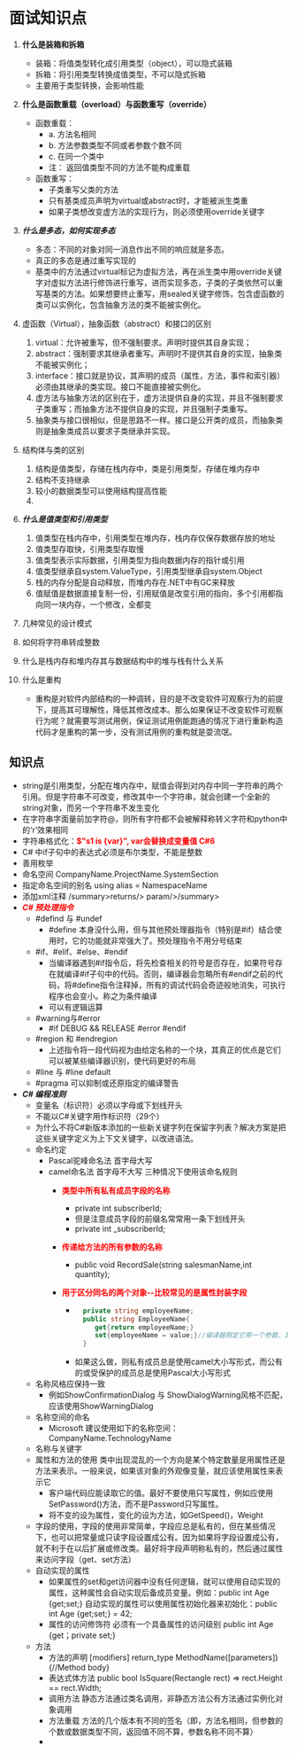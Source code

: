 # 面试知识点

1. **什么是装箱和拆箱**
   + 装箱：将值类型转化成引用类型（object），可以隐式装箱
   + 拆箱：将引用类型转换成值类型，不可以隐式拆箱
   + 主要用于类型转换，会影响性能
2. **什么是函数重载（overload）与函数重写（override）**
   + 函数重载：
     + a. 方法名相同
     + b. 方法参数类型不同或者参数个数不同
     + c. 在同一个类中
     + 注： 返回值类型不同的方法不能构成重载
   + 函数重写：
     + 子类重写父类的方法
     + 只有基类成员声明为virtual或abstract时，才能被派生类重
     + 如果子类想改变虚方法的实现行为，则必须使用override关键字
3. ***什么是多态，如何实现多态***
   + 多态：不同的对象对同一消息作出不同的响应就是多态。
   + 真正的多态是通过重写实现的
   + 基类中的方法通过virtual标记为虚拟方法，再在派生类中用override关键字对虚拟方法进行修饰进行重写，进而实现多态，子类的子类依然可以重写基类的方法。如果想要终止重写，用sealed关键字修饰，包含虚函数的类可以实例化，包含抽象方法的类不能被实例化。

4. 虚函数（Virtual），抽象函数（abstract）和接口的区别
   1. virtual：允许被重写，但不强制要求。声明时提供其自身实现；
   2. abstract：强制要求其继承者重写。声明时不提供其自身的实现，抽象类不能被实例化；
   3. interface：接口就是协议，其声明的成员（属性，方法，事件和索引器）必须由其继承的类实现。接口不能直接被实例化。
   4. 虚方法与抽象方法的区别在于，虚方法提供自身的实现，并且不强制要求子类重写；而抽象方法不提供自身的实现，并且强制子类重写。
   5. 抽象类与接口很相似，但是思路不一样。接口是公开类的成员，而抽象类则是抽象类成员以要求子类继承并实现。
5. 结构体与类的区别
   1. 结构是值类型，存储在栈内存中，类是引用类型，存储在堆内存中
   2. 结构不支持继承
   3. 较小的数据类型可以使用结构提高性能
   4. 
6. ***什么是值类型和引用类型***
   1. 值类型在栈内存中，引用类型在堆内存，栈内存仅保存数据存放的地址
   2. 值类型存取快，引用类型存取慢
   3. 值类型表示实际数据，引用类型为指向数据内存的指针或引用
   4. 值类型继承自system.ValueType，引用类型继承自system.Object
   5. 栈的内存分配是自动释放，而堆内存在.NET中有GC来释放
   6. 值赋值是数据直接复制一份，引用赋值是改变引用的指向，多个引用都指向同一块内存，一个修改，全都变
7. 几种常见的设计模式
8. 如何将字符串转成整数
9.  什么是栈内存和堆内存其与数据结构中的堆与栈有什么关系
10. 什么是重构
    + 重构是对软件内部结构的一种调转，目的是不改变软件可观察行为的前提下，提高其可理解性，降低其修改成本。那么如果保证不改变软件可观察行为呢？就需要写测试用例，保证测试用例能跑通的情况下进行重新构造代码才是重构的第一步，没有测试用例的重构就是耍流氓。

## 知识点

+ string是引用类型，分配在堆内存中，赋值会得到对内存中同一字符串的两个引用。但是字符串不可改变，修改其中一个字符串，就会创建一个全新的string对象，而另一个字符串不发生变化
+ 在字符串字面量前加字符@，则所有字符都不会被解释称转义字符和python中的‘r’效果相同
+ 字符串格式化：<font color=red>**$"s1 is {var}", var会替换成变量值 C#6** </font>
+ C# 中if子句中的表达式必须是布尔类型，不能是整数
+ 善用枚举
+ 命名空间 CompanyName.ProjectName.SystemSection
+ 指定命名空间的别名 using alias = NamespaceName
+ 添加xml注释 /summary>returns/> param/>/summary>
+ <font color=red>***C# 预处理指令***</font>
  + #defind 与 #undef
    + #define 本身没什么用，但与其他预处理器指令（特别是#if）结合使用时，它的功能就非常强大了。预处理指令不用分号结束
  + #if、#elif、#else、#endif
    + 当编译器遇到#if指令后，将先检查相关的符号是否存在，如果符号存在就编译#if子句中的代码。否则，编译器会忽略所有#endif之前的代码，将#define指令注释掉，所有的调试代码会奇迹般地消失，可执行程序也会变小。称之为条件编译
    + 可以有逻辑运算
  + #warning与#error
    + #if DEBUG && RELEASE #error #endif
  + #region 和 #endregion
    + 上述指令将一段代码视为由给定名称的一个块，其真正的优点是它们可以被某些编译器识别，使代码更好的布局
  + #line 与 #line default
  + #pragma 可以抑制或还原指定的编译警告
+ ***C# 编程准则***
  + 变量名（标识符）必须以字母或下划线开头
  + 不能以C#关键字用作标识符（29个）
  + 为什么不将C#新版本添加的一些新关键字列在保留字列表？解决方案是把这些关键字定义为上下文关键字，以改进语法。
  + 命名约定
    + Pascal驼峰命名法 首字母大写
    + camel命名法 首字母不大写 三种情况下使用该命名规则
      + <font color=red>**类型中所有私有成员字段的名称**</font> 
        + private int subscriberId;
        + 但是注意成员字段的前缀名常常用一条下划线开头
        + private int _subscriberId;
      + <font color=red>**传递给方法的所有参数的名称**</font>
        + public void RecordSale(string salesmanName,int quantity);
      + <font color=red>**用于区分同名的两个对象--比较常见的是属性封装字段**</font>

        + ```csharp
            private string employeeName;
            public string EmployeeName{
               get{return employeeName;}
               set{employeeName = value;}//编译器假定它带一个参数，其类型也与属性相同，并表示为value
            }
            ```
         + 如果这么做，则私有成员总是使用camel大小写形式，而公有的或受保护的成员总是使用Pascal大小写形式
  + 名称风格应保持一致 
    + 例如ShowConfirmationDialog 与 ShowDialogWarning风格不匹配，应该使用ShowWarningDialog
  + 名称空间的命名 
    + Microsoft 建议使用如下的名称空间：CompanyName.TechnologyName
  + 名称与关键字
  + 属性和方法的使用 类中出现混乱的一个方向是某个特定数量是用属性还是方法来表示。一般来说，如果该对象的外观像变量，就应该使用属性来表示它
    + 客户端代码应能读取它的值。最好不要使用只写属性，例如应使用SetPassword()方法，而不是Password只写属性。
    + 将不变的设为属性，变化的设为方法，如GetSpeed()，Weight
  + 字段的使用，字段的使用非常简单，字段应总是私有的，但在某些情况下，也可以把常量或只读字段设置成公有。因为如果将字段设置成公有，就不利于在以后扩展或修改类。最好将字段声明称私有的，然后通过属性来访问字段（get、set方法）
  + 自动实现的属性
    + 如果属性的set和get访问器中没有任何逻辑，就可以使用自动实现的属性，这种属性会自动实现后备成员变量。例如：public int Age {get;set;} 自动实现的属性可以使用属性初始化器来初始化：public int Age {get;set;} = 42;
    + 属性的访问修饰符 必须有一个具备属性的访问级别 public int Age {get；private set;}
  + 方法
    + 方法的声明 [modifiers] return_type MethodName([parameters]){//Method body}
    + 表达式体方法 public bool IsSquare(Rectangle rect) => rect.Height == rect.Width;
    + 调用方法 静态方法通过类名调用，非静态方法公有方法通过实例化对象调用
    + 方法重载 方法的几个版本有不同的签名（即，方法名相同，但参数的个数或数据类型不同，返回值不同不算，参数名称不同不算）
    + 